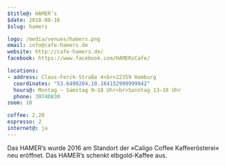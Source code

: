 ```yaml
---
$title@: HAMER’s
$date: 2018-08-16
$slug: hamers

logo: /media/venues/hamers.png
email: info@cafe-hamers.de
website: http://cafe-hamers.de/
facebook: https://www.facebook.com/HAMERsCafe/

locations:
- address: Claus-Ferck-Straße 4<br>22359 Hamburg
  coordinates: "53.6490204,10.164152999999942"
  hours@: Montag – Samstag 9–18 Uhr<br>Sonntag 13–18 Uhr
  phone: 30740830
zoom: 10

coffee: 2,20
espresso: 2
internet@: ja
---
```


Das HAMER’s wurde 2016 am Standort der »Caligo Coffee Kaffeerösterei« neu eröffnet. Das HAMER’s schenkt elbgold-Kaffee aus.